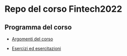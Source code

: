 # Repo del corso Fintech2022

## Programma del corso

* [Argomenti del corso]('materiale/../materiale/programma.md')

* [Esercizi ed esercitazioni](https://github.com/maboglia/CorsoJava/tree/master/esercitazioni) 

